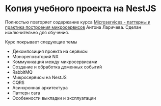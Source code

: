 # Копия учебного проекта на NestJS

Полностью повторяет содержание курса [Microservices - паттерны и практика построения микросервисов](https://purpleschool.ru/course/microservices) Антона Ларичева. Сделан исключительно для обучения.

Курс покрывает следующие темы
- Декомпозиция проекта на сервисы
- Монорепозиторий NX
- Коммуникация между микросервисами
- Создание и обработка доменных событий
- RabbitMQ
- Микросервисы на NestJS
- CQRS
- Асинхронная архитектура
- Паттерн сага
- Особенности выкладки и эксплуатации
